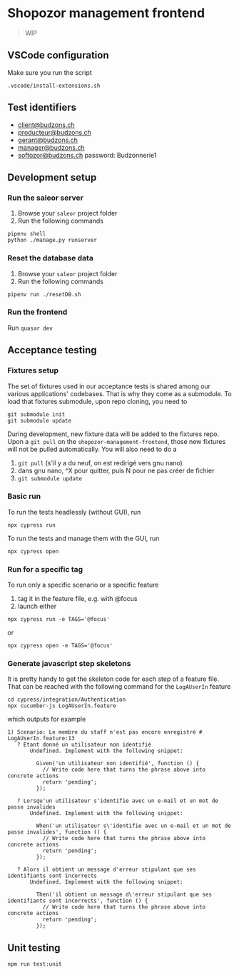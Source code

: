# Shopozor management frontend

> WIP

## VSCode configuration

Make sure you run the script

```
.vscode/install-extensions.sh
```

## Test identifiers

* client@budzons.ch
* producteur@budzons.ch
* gerant@budzons.ch
* manager@budzons.ch
* softozor@budzons.ch
password: Budzonnerie1

## Development setup

### Run the saleor server

1. Browse your `saleor` project folder
2. Run the following commands

```
pipenv shell
python ./manage.py runserver
```

### Reset the database data

1. Browse your `saleor` project folder
2. Run the following commands

```
pipenv run ./resetDB.sh
```

### Run the frontend

Run `quasar dev`

## Acceptance testing

### Fixtures setup

The set of fixtures used in our acceptance tests is shared among our various applications' codebases. That is why they come as a submodule. To load that fixtures submodule, upon repo cloning, you need to 

```
git submodule init
git submodule update
```

During development, new fixture data will be added to the fixtures repo. Upon a `git pull` on the `shopozor-management-frontend`, those new fixtures will not be pulled automatically. You will also need to do a 

1. `git pull` (s'il y a du neuf, on est redirigé vers gnu nano)
2. dans gnu nano, ^X pour quitter, puis N pour ne pas créer de fichier
3. `git submodule update`

### Basic run

To run the tests headlessly (without GUI), run

```
npx cypress run
```

To run the tests and manage them with the GUI, run

```
npx cypress open
```

### Run for a specific tag

To run only a specific scenario or a specific feature

1. tag it in the feature file, e.g. with @focus
2. launch either

```
npx cypress run -e TAGS='@focus'
```

or

```
npx cypress open -e TAGS='@focus'
```

### Generate javascript step skeletons

It is pretty handy to get the skeleton code for each step of a feature file. That can be reached with the following command for the `LogAUserIn` feature

```
cd cypress/integration/Authentication
npx cucumber-js LogAUserIn.feature
```

which outputs for example

```
1) Scenario: Le membre du staff n'est pas encore enregistré # LogAUserIn.feature:13
   ? Etant donné un utilisateur non identifié
       Undefined. Implement with the following snippet:

         Given('un utilisateur non identifié', function () {
           // Write code here that turns the phrase above into concrete actions
           return 'pending';
         });

   ? Lorsqu'un utilisateur s'identifie avec un e-mail et un mot de passe invalides
       Undefined. Implement with the following snippet:

         When('un utilisateur s\'identifie avec un e-mail et un mot de passe invalides', function () {
           // Write code here that turns the phrase above into concrete actions
           return 'pending';
         });

   ? Alors il obtient un message d'erreur stipulant que ses identifiants sont incorrects
       Undefined. Implement with the following snippet:

         Then('il obtient un message d\'erreur stipulant que ses identifiants sont incorrects', function () {
           // Write code here that turns the phrase above into concrete actions
           return 'pending';
         });
```
## Unit testing

```
npm run test:unit
```
